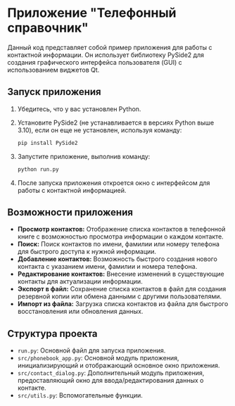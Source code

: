 # Приложение "Телефонный справочник"

Данный код представляет собой пример приложения
для работы с контактной информации.
Он использует библиотеку PySide2 для создания графического
интерфейса пользователя (GUI) с использованием виджетов Qt.

## Запуск приложения

1. Убедитесь, что у вас установлен Python.
2. Установите PySide2 (не устанавливается в версиях Python выше 3.10), если он еще не установлен, используя команду:
   
    ```bash
    pip install PySide2
    ```

4. Запустите приложение, выполнив команду:

    ```bash
    python run.py
    ```

5. После запуска приложения откроется окно с интерфейсом для работы с контактной информацией.

## Возможности приложения

- **Просмотр контактов:** Отображение списка контактов в телефонной книге с возможностью просмотра информации о каждом
  контакте.
- **Поиск:** Поиск контактов по имени, фамилии или номеру телефона для быстрого доступа к нужной информации.
- **Добавление контактов:** Возможность быстрого создания нового контакта с указанием имени, фамилии и номера телефона.
- **Редактирование контактов:** Внесение изменений в существующие контакты для актуализации информации.
- **Экспорт в файл:** Сохранение списка контактов в файл для создания резервной копии или обмена данными с другими
  пользователями.
- **Импорт из файла:** Загрузка списка контактов из файла для быстрого восстановления или обновления данных.

## Структура проекта

- `run.py`: Основной файл для запуска приложения.
- `src/phonebook_app.py`: Основной модуль приложения, инициализирующий и отображающий основное окно приложения.
- `src/contact_dialog.py`: Дополнительный модуль приложения, предоставляющий окно для ввода/редактирования данных о
  контакте.
- `src/utils.py`: Вспомогательные функции.
